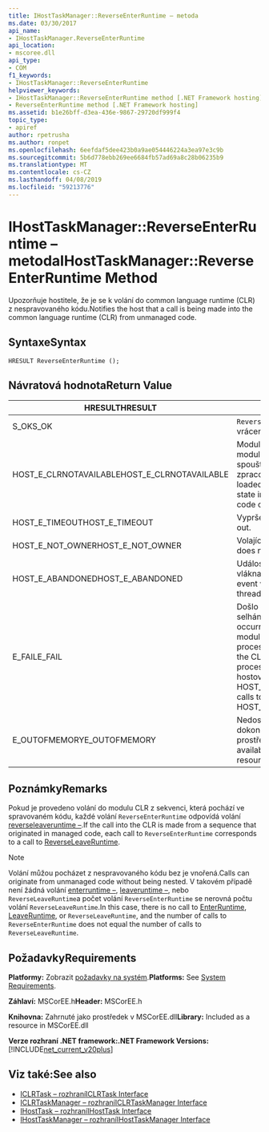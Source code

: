 ```yaml
---
title: IHostTaskManager::ReverseEnterRuntime – metoda
ms.date: 03/30/2017
api_name:
- IHostTaskManager.ReverseEnterRuntime
api_location:
- mscoree.dll
api_type:
- COM
f1_keywords:
- IHostTaskManager::ReverseEnterRuntime
helpviewer_keywords:
- IHostTaskManager::ReverseEnterRuntime method [.NET Framework hosting]
- ReverseEnterRuntime method [.NET Framework hosting]
ms.assetid: b1e26bff-d3ea-436e-9867-29720df999f4
topic_type:
- apiref
author: rpetrusha
ms.author: ronpet
ms.openlocfilehash: 6eefdaf5dee423b0a9ae054446224a3ea97e3c9b
ms.sourcegitcommit: 5b6d778ebb269ee6684fb57ad69a8c28b06235b9
ms.translationtype: MT
ms.contentlocale: cs-CZ
ms.lasthandoff: 04/08/2019
ms.locfileid: "59213776"
---
```

# <a name="ihosttaskmanagerreverseenterruntime-method"></a><span data-ttu-id="f264e-102">IHostTaskManager::ReverseEnterRuntime – metoda</span><span class="sxs-lookup"><span data-stu-id="f264e-102">IHostTaskManager::ReverseEnterRuntime Method</span></span>
<span data-ttu-id="f264e-103">Upozorňuje hostitele, že je se k volání do common language runtime (CLR) z nespravovaného kódu.</span><span class="sxs-lookup"><span data-stu-id="f264e-103">Notifies the host that a call is being made into the common language runtime (CLR) from unmanaged code.</span></span>  
  
## <a name="syntax"></a><span data-ttu-id="f264e-104">Syntaxe</span><span class="sxs-lookup"><span data-stu-id="f264e-104">Syntax</span></span>  
  
```  
HRESULT ReverseEnterRuntime ();  
```  
  
## <a name="return-value"></a><span data-ttu-id="f264e-105">Návratová hodnota</span><span class="sxs-lookup"><span data-stu-id="f264e-105">Return Value</span></span>  
  
|<span data-ttu-id="f264e-106">HRESULT</span><span class="sxs-lookup"><span data-stu-id="f264e-106">HRESULT</span></span>|<span data-ttu-id="f264e-107">Popis</span><span class="sxs-lookup"><span data-stu-id="f264e-107">Description</span></span>|  
|-------------|-----------------|  
|<span data-ttu-id="f264e-108">S_OK</span><span class="sxs-lookup"><span data-stu-id="f264e-108">S_OK</span></span>|`ReverseEnterRuntime` <span data-ttu-id="f264e-109">bylo úspěšně vráceno.</span><span class="sxs-lookup"><span data-stu-id="f264e-109">returned successfully.</span></span>|  
|<span data-ttu-id="f264e-110">HOST_E_CLRNOTAVAILABLE</span><span class="sxs-lookup"><span data-stu-id="f264e-110">HOST_E_CLRNOTAVAILABLE</span></span>|<span data-ttu-id="f264e-111">Modul CLR se nenačetl do procesu nebo modul CLR je ve stavu, ve kterém nelze spouštět spravovaný kód nebo úspěšně zpracovat volání.</span><span class="sxs-lookup"><span data-stu-id="f264e-111">The CLR has not been loaded into a process, or the CLR is in a state in which it cannot run managed code or process the call successfully.</span></span>|  
|<span data-ttu-id="f264e-112">HOST_E_TIMEOUT</span><span class="sxs-lookup"><span data-stu-id="f264e-112">HOST_E_TIMEOUT</span></span>|<span data-ttu-id="f264e-113">Vypršel časový limit volání.</span><span class="sxs-lookup"><span data-stu-id="f264e-113">The call timed out.</span></span>|  
|<span data-ttu-id="f264e-114">HOST_E_NOT_OWNER</span><span class="sxs-lookup"><span data-stu-id="f264e-114">HOST_E_NOT_OWNER</span></span>|<span data-ttu-id="f264e-115">Volající není vlastníkem zámku.</span><span class="sxs-lookup"><span data-stu-id="f264e-115">The caller does not own the lock.</span></span>|  
|<span data-ttu-id="f264e-116">HOST_E_ABANDONED</span><span class="sxs-lookup"><span data-stu-id="f264e-116">HOST_E_ABANDONED</span></span>|<span data-ttu-id="f264e-117">Událost byla zrušena při zablokování vlákna nebo vlákénka čekal na něj.</span><span class="sxs-lookup"><span data-stu-id="f264e-117">An event was canceled while a blocked thread or fiber was waiting on it.</span></span>|  
|<span data-ttu-id="f264e-118">E_FAIL</span><span class="sxs-lookup"><span data-stu-id="f264e-118">E_FAIL</span></span>|<span data-ttu-id="f264e-119">Došlo k neznámé katastrofických selhání.</span><span class="sxs-lookup"><span data-stu-id="f264e-119">An unknown catastrophic failure occurred.</span></span> <span data-ttu-id="f264e-120">Po návratu metody E_FAIL, modul CLR už nejsou použitelné v rámci procesu.</span><span class="sxs-lookup"><span data-stu-id="f264e-120">When a method returns E_FAIL, the CLR is no longer usable within the process.</span></span> <span data-ttu-id="f264e-121">Následující volání metody hostování vrací HOST_E_CLRNOTAVAILABLE.</span><span class="sxs-lookup"><span data-stu-id="f264e-121">Subsequent calls to hosting methods return HOST_E_CLRNOTAVAILABLE.</span></span>|  
|<span data-ttu-id="f264e-122">E_OUTOFMEMORY</span><span class="sxs-lookup"><span data-stu-id="f264e-122">E_OUTOFMEMORY</span></span>|<span data-ttu-id="f264e-123">Nedostatek paměti je k dispozici k dokončení přidělení požadovaný prostředek.</span><span class="sxs-lookup"><span data-stu-id="f264e-123">Not enough memory is available to complete the requested resource allocation.</span></span>|  
  
## <a name="remarks"></a><span data-ttu-id="f264e-124">Poznámky</span><span class="sxs-lookup"><span data-stu-id="f264e-124">Remarks</span></span>  
 <span data-ttu-id="f264e-125">Pokud je provedeno volání do modulu CLR z sekvenci, která pochází ve spravovaném kódu, každé volání `ReverseEnterRuntime` odpovídá volání [reverseleaveruntime –](../../../../docs/framework/unmanaged-api/hosting/ihosttaskmanager-reverseleaveruntime-method.md).</span><span class="sxs-lookup"><span data-stu-id="f264e-125">If the call into the CLR is made from a sequence that originated in managed code, each call to `ReverseEnterRuntime` corresponds to a call to [ReverseLeaveRuntime](../../../../docs/framework/unmanaged-api/hosting/ihosttaskmanager-reverseleaveruntime-method.md).</span></span>  
  
> [!NOTE]
>  <span data-ttu-id="f264e-126">Volání můžou pocházet z nespravovaného kódu bez je vnořená.</span><span class="sxs-lookup"><span data-stu-id="f264e-126">Calls can originate from unmanaged code without being nested.</span></span> <span data-ttu-id="f264e-127">V takovém případě není žádná volání [enterruntime –](../../../../docs/framework/unmanaged-api/hosting/ihosttaskmanager-enterruntime-method.md), [leaveruntime –](../../../../docs/framework/unmanaged-api/hosting/ihosttaskmanager-leaveruntime-method.md), nebo `ReverseLeaveRuntime`a počet volání `ReverseEnterRuntime` se nerovná počtu volání `ReverseLeaveRuntime`.</span><span class="sxs-lookup"><span data-stu-id="f264e-127">In this case, there is no call to [EnterRuntime](../../../../docs/framework/unmanaged-api/hosting/ihosttaskmanager-enterruntime-method.md), [LeaveRuntime](../../../../docs/framework/unmanaged-api/hosting/ihosttaskmanager-leaveruntime-method.md), or `ReverseLeaveRuntime`, and the number of calls to `ReverseEnterRuntime` does not equal the number of calls to `ReverseLeaveRuntime`.</span></span>  
  
## <a name="requirements"></a><span data-ttu-id="f264e-128">Požadavky</span><span class="sxs-lookup"><span data-stu-id="f264e-128">Requirements</span></span>  
 <span data-ttu-id="f264e-129">**Platformy:** Zobrazit [požadavky na systém](../../../../docs/framework/get-started/system-requirements.md).</span><span class="sxs-lookup"><span data-stu-id="f264e-129">**Platforms:** See [System Requirements](../../../../docs/framework/get-started/system-requirements.md).</span></span>  
  
 <span data-ttu-id="f264e-130">**Záhlaví:** MSCorEE.h</span><span class="sxs-lookup"><span data-stu-id="f264e-130">**Header:** MSCorEE.h</span></span>  
  
 <span data-ttu-id="f264e-131">**Knihovna:** Zahrnuté jako prostředek v MSCorEE.dll</span><span class="sxs-lookup"><span data-stu-id="f264e-131">**Library:** Included as a resource in MSCorEE.dll</span></span>  
  
 **<span data-ttu-id="f264e-132">Verze rozhraní .NET framework:</span><span class="sxs-lookup"><span data-stu-id="f264e-132">.NET Framework Versions:</span></span>** [!INCLUDE[net_current_v20plus](../../../../includes/net-current-v20plus-md.md)]  
  
## <a name="see-also"></a><span data-ttu-id="f264e-133">Viz také:</span><span class="sxs-lookup"><span data-stu-id="f264e-133">See also</span></span>

- [<span data-ttu-id="f264e-134">ICLRTask – rozhraní</span><span class="sxs-lookup"><span data-stu-id="f264e-134">ICLRTask Interface</span></span>](../../../../docs/framework/unmanaged-api/hosting/iclrtask-interface.md)
- [<span data-ttu-id="f264e-135">ICLRTaskManager – rozhraní</span><span class="sxs-lookup"><span data-stu-id="f264e-135">ICLRTaskManager Interface</span></span>](../../../../docs/framework/unmanaged-api/hosting/iclrtaskmanager-interface.md)
- [<span data-ttu-id="f264e-136">IHostTask – rozhraní</span><span class="sxs-lookup"><span data-stu-id="f264e-136">IHostTask Interface</span></span>](../../../../docs/framework/unmanaged-api/hosting/ihosttask-interface.md)
- [<span data-ttu-id="f264e-137">IHostTaskManager – rozhraní</span><span class="sxs-lookup"><span data-stu-id="f264e-137">IHostTaskManager Interface</span></span>](../../../../docs/framework/unmanaged-api/hosting/ihosttaskmanager-interface.md)
